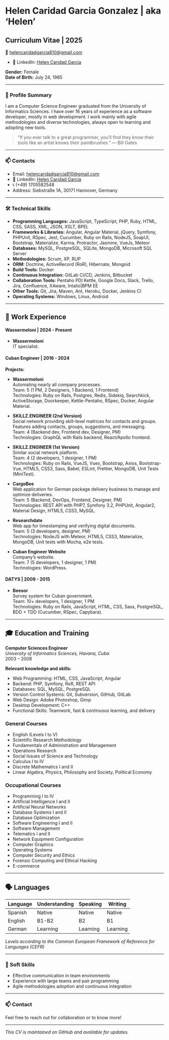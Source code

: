 # Helen Caridad Garcia Gonzalez | aka ‘Helen’

## Curriculum Vitae | 2025

📧 helencaridadgarcia810@gmail.com   
- 🔗 LinkedIn: [Helen Caridad Garcia](https://www.linkedin.com/in/helen-caridad-garcia-gonzalez-9467b0103)

**Gender:** Female  
**Date of Birth:** July 24, 1985

---
### 💼 Profile Summary

I am a Computer Science Engineer graduated from the University of Informatics Sciences. I have over 16 years of experience as a software developer, mostly in web development. I work mainly with agile methodologies and diverse technologies, always open to learning and adopting new tools.

> “If you ever talk to a great programmer, you’ll find they know their tools like an artist knows their paintbrushes.” — Bill Gates

---

### 📫 Contacts

- Email: helencaridadgarcia810@gmail.com
- 🔗 LinkedIn: [Helen Caridad Garcia](https://www.linkedin.com/in/helen-caridad-garcia-gonzalez-9467b0103)
- 📞 (+49) 1705582548
- Address: Siebstraße 1A, 30171 Hannover, Germany

---

### 🛠 Technical Skills

- **Programming Languages:** JavaScript, TypeScript, PHP, Ruby, HTML, CSS, SASS, XML, JSON, XSLT, BPEL
- **Frameworks & Libraries:** Angular, Angular Material, jQuery, Symfony, PHPUnit, RSpec, Jest, Cucumber, Ruby on Rails, NodeJS, 
SoapUI, Bootstrap, Materialize, Karma, Protractor, Jasmine, VueJs, Meteor
- **Databases:** MySQL, PostgreSQL, SQLite, MongoDB, Microsoft SQL Server
- **Methodologies:** Scrum, XP, RUP
- **ORM:** Doctrine, ActiveRecord (RoR), Hibernate, Mongoid
- **Build Tools:** Docker
- **Continuous Integration:** GitLab CI/CD, Jenkins, Bitbucket
- **Collaboration Tools:** Pentaho PDI Kettle, Google Docs, Slack, Trello, Jira, Confluence, XAware, Intalio|BPM EE
- **Other Tools:** Git, Jira, Maven, Ant, Heroku, Docker, Jenkins CI
- **Operating Systems:** Windows, Linux, Android

---

## 💼 Work Experience

#### Wassermeloni  | 2024 - Present

- **Wassermeloni**  
  IT specialist.

#### Cuban Engineer | 2016 - 2024

**Projects:**

- **Wassermeloni**  
  Automating nearly all company processes.  
  Team: 5 (1 PM, 2 Designers, 1 Backend, 1 Frontend)  
  Technologies: Ruby on Rails, Postgres, Redis, Sidekiq, Searchkick, ActiveStorage, Doorkeeper, Kettle-Pentaho, RSpec, Docker, Angular Material.

- **SKILLZ.ENGINEER (2nd Version)**  
  Social network providing skill-level matrices for contacts and groups. Features adding contacts, groups, suggestions, and messaging.  
  Team: 4 (Backend dev, Frontend dev, Designer, PM)  
  Technologies: GraphQL with Rails backend, React/Apollo frontend.

- **SKILLZ.ENGINEER (1st Version)**  
  Similar social network platform.  
  Team: 4 (2 developers, 1 designer, 1 PM)  
  Technologies: Ruby on Rails, VueJS, Vuex, Bootstrap, Axios, Bootstrap-Vue, HTML5, CSS3, Sass, Babel, ESLint, Prettier, MongoDB, Unit Tests (MiniTest).

- **CargoBee**  
  Web application for German package delivery business to manage and optimize deliveries.  
  Team: 5 (Backend, DevOps, Frontend, Designer, PM)  
  Technologies: REST API with PHP7, Symfony 3.2, PHPUnit, Angular2, Material Design, HTML5, CSS3, MySQL.

- **Researchdate**  
  Web app for timestamping and verifying digital documents.  
  Team: 5 (3 developers, designer, PM)  
  Technologies: NodeJS with Meteor, HTML5, CSS3, Materialize, MongoDB, Unit tests with Mocha, e2e tests.

- **Cuban Engineer Website**  
  Company’s website.  
  Team: 7 (5 developers, 1 designer, 1 PM)  
  Technologies: WordPress.

#### DATYS | 2009 - 2015

- **Beesor**  
  Survey system for Cuban government.  
  Team: 10+ developers, 1 designer, 1 PM  
  Technologies: Ruby on Rails, JavaScript, HTML, CSS, Sass, PostgreSQL, BDD + TDD (Cucumber, RSpec, Capybara).

---

## 🎓 Education and Training

**Computer Sciences Engineer**  
_University of Informatics Sciences, Havana, Cuba_  
2003 – 2008

**Relevant knowledge and skills:**
- Web Programming: HTML, CSS, JavaScript, Angular
- Backend: PHP, Symfony, RoR, REST API
- Databases: SQL, MySQL, PostgreSQL
- Version Control Systems: Git, Subversion, GitHub, GitLab
- Web Design: Adobe Photoshop, Gimp
- Desktop Development: C++
- Functional Skills: Teamwork, fast & continuous learning, and delivery

### General Courses
- English (Levels I to V)
- Scientific Research Methodology
- Fundamentals of Administration and Management
- Operations Research
- Social Issues of Science and Technology
- Calculus I to IV
- Discrete Mathematics I and II
- Linear Algebra, Physics, Philosophy and Society, Political Economy

### Occupational Courses
- Programming I to IV
- Artificial Intelligence I and II
- Artificial Neural Networks
- Database Systems I and II
- Database Optimization
- Software Engineering I and II
- Software Management
- Telematics I and II
- Network Equipment Configuration
- Computer Graphics
- Operating Systems
- Computer Security and Ethics
- Forensic Computing and Ethical Hacking
- E-commerce

---

## 🗣 Languages

| Language | Understanding | Speaking    | Writing    |
|----------|---------------|-------------|------------|
| Spanish  | Native        | Native      | Native     |
| English  | B1-B2         | B2          | B1         |
| German   | Learning      | Learning    | Learning   |

*Levels according to the Common European Framework of Reference for Languages (CEFR)*

---

### 🤝 Soft Skills

- Effective communication in team environments
- Experience with large teams and pair programming
- Agile methodologies adoption and continuous integration

---

### 📫 Contact

Feel free to reach out for collaboration or to know more!

---

*This CV is maintained on GitHub and available for updates.*